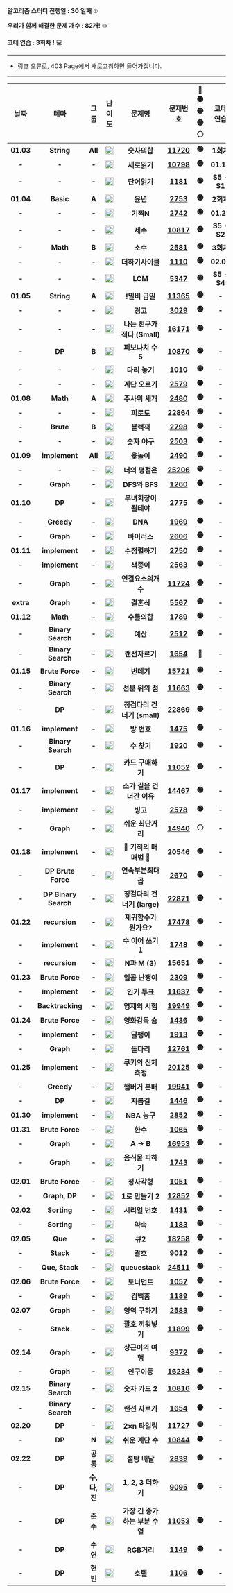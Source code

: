  **알고리즘 스터디 진행일 : 30 일째** ⏲

 **우리가 함께 해결한 문제 개수 : 82개!** ✏️

  **코테 연습  : 3회차 !** 💻

---
- 링크 오류로, 403 Page에서 새로고침하면 들어가집니다.
---

|  **날짜** |       **테마**       |   **그룹**   |                                         **난이도**                                         |           **문제명**           |                    **문제번호**                    | **🔴🟠🟡🟢⚪** | **코테 연습** | **문제번호** |
|:---------:|:--------------------:|:------------:|:------------------------------------------------------------------------------------------:|:------------------------------:|:--------------------------------------------------:|:---------:|:-------------:|:------------:|
| **01.03** |      **String**      |    **All**   |  **<img   height="20px" width="20px"   src="https://static.solved.ac/tier_small/1.svg"/>** |          **숫자의합**          | **[11720](https://www.acmicpc.net/problem/11720)** |   **🟢**   |   **1회차**   |   **1260**   |
|   **-**   |         **-**        |     **-**    |  **<img   height="20px" width="20px"   src="https://static.solved.ac/tier_small/1.svg"/>** |          **세로읽기**          | **[10798](https://www.acmicpc.net/problem/10798)** |   **🟢**   |   **01.19**   |   **1789**   |
|   **-**   |         **-**        |     **-**    |  **<img   height="20px" width="20px"   src="https://static.solved.ac/tier_small/6.svg"/>** |          **단어읽기**          |  **[1181](https://www.acmicpc.net/problem/1181)**  |   **🟢**   |  **S5 - S1**  |   **22869**  |
| **01.04** |       **Basic**      |     **A**    |  **<img   height="20px" width="20px"   src="https://static.solved.ac/tier_small/1.svg"/>** |            **윤년**            |  **[2753](https://www.acmicpc.net/problem/2753)**  |   **🟢**   |   **2회차**   |   **2563**   |
|   **-**   |         **-**        |     **-**    |  **<img   height="20px" width="20px"   src="https://static.solved.ac/tier_small/2.svg"/>** |            **기찍N**           |  **[2742](https://www.acmicpc.net/problem/2742)**  |   **🟢**   |   **01.26**   |   **2579**   |
|   **-**   |         **-**        |     **-**    |  **<img   height="20px" width="20px"   src="https://static.solved.ac/tier_small/3.svg"/>** |            **세수**            | **[10817](https://www.acmicpc.net/problem/10817)** |   **🟢**   |  **S5 - S2**  |   **19949**  |
|   **-**   |       **Math**       |     **B**    |  **<img   height="20px" width="20px"   src="https://static.solved.ac/tier_small/4.svg"/>** |            **소수**            |  **[2581](https://www.acmicpc.net/problem/2581)**  |   **🟢**   |   **3회차**   |   **1748**   |
|   **-**   |         **-**        |     **-**    |  **<img   height="20px" width="20px"   src="https://static.solved.ac/tier_small/5.svg"/>** |        **더하기사이클**        |  **[1110](https://www.acmicpc.net/problem/1110)**  |   **🟢**   |   **02.08**   |   **1436**   |
|   **-**   |         **-**        |     **-**    |  **<img   height="20px" width="20px"   src="https://static.solved.ac/tier_small/6.svg"/>** |             **LCM**            |  **[5347](https://www.acmicpc.net/problem/5347)**  |   **🟡**   |  **S5 - S4**  |   **18258**  |
| **01.05** |      **String**      |     **A**    |  **<img   height="20px" width="20px"   src="https://static.solved.ac/tier_small/2.svg"/>** |         **!밀비 급일**         | **[11365](https://www.acmicpc.net/problem/11365)** |   **🟢**   |     **-**     |     **-**    |
|   **-**   |         **-**        |     **-**    |  **<img   height="20px" width="20px"   src="https://static.solved.ac/tier_small/3.svg"/>** |            **경고**            |  **[3029](https://www.acmicpc.net/problem/3029)**  |   **🟢**   |     **-**     |     **-**    |
|   **-**   |         **-**        |     **-**    |  **<img   height="20px" width="20px"   src="https://static.solved.ac/tier_small/5.svg"/>** |  **나는 친구가 적다 (Small)**  | **[16171](https://www.acmicpc.net/problem/16171)** |   **🟢**   |     **-**     |     **-**    |
|   **-**   |        **DP**        |     **B**    |  **<img   height="20px" width="20px"   src="https://static.solved.ac/tier_small/4.svg"/>** |        **피보나치 수 5**       | **[10870](https://www.acmicpc.net/problem/10870)** |   **🟢**   |     **-**     |     **-**    |
|   **-**   |         **-**        |     **-**    |  **<img   height="20px" width="20px"   src="https://static.solved.ac/tier_small/6.svg"/>** |          **다리 놓기**         |  **[1010](https://www.acmicpc.net/problem/1010)**  |   **🟡**   |     **-**     |     **-**    |
|   **-**   |         **-**        |     **-**    |  **<img   height="20px" width="20px"   src="https://static.solved.ac/tier_small/8.svg"/>** |         **계단 오르기**        |  **[2579](https://www.acmicpc.net/problem/2579)**  |   **🟠**   |     **-**     |     **-**    |
| **01.08** |       **Math**       |     **A**    |  **<img   height="20px" width="20px"   src="https://static.solved.ac/tier_small/2.svg"/>** |         **주사위 세개**        |  **[2480](https://www.acmicpc.net/problem/2480)**  |   **🟢**   |     **-**     |     **-**    |
|   **-**   |         **-**        |     **-**    |  **<img   height="20px" width="20px"   src="https://static.solved.ac/tier_small/4.svg"/>** |           **피로도**           | **[22864](https://www.acmicpc.net/problem/22864)** |   **🟢**   |     **-**     |     **-**    |
|   **-**   |       **Brute**      |     **B**    |  **<img   height="20px" width="20px"   src="https://static.solved.ac/tier_small/4.svg"/>** |           **블랙잭**           |  **[2798](https://www.acmicpc.net/problem/2798)**  |   **🟢**   |     **-**     |     **-**    |
|   **-**   |         **-**        |     **-**    |  **<img   height="20px" width="20px"   src="https://static.solved.ac/tier_small/8.svg"/>** |          **숫자 야구**         |  **[2503](https://www.acmicpc.net/problem/2503)**  |   **🟠**   |     **-**     |     **-**    |
| **01.09** |     **implement**    |    **All**   |  **<img   height="20px" width="20px"   src="https://static.solved.ac/tier_small/3.svg"/>** |           **윷놀이**           |  **[2490](https://www.acmicpc.net/problem/2490)**  |   **🟢**   |     **-**     |     **-**    |
|   **-**   |         **-**        |     **-**    |  **<img   height="20px" width="20px"   src="https://static.solved.ac/tier_small/6.svg"/>** |         **너의 평점은**        | **[25206](https://www.acmicpc.net/problem/25206)** |   **🟡**   |     **-**     |     **-**    |
|   **-**   |       **Graph**      |     **-**    |  **<img   height="20px" width="20px"   src="https://static.solved.ac/tier_small/9.svg"/>** |          **DFS와 BFS**         |  **[1260](https://www.acmicpc.net/problem/1260)**  |   **🟠**   |     **-**     |     **-**    |
| **01.10** |        **DP**        |     **-**    |  **<img   height="20px" width="20px"   src="https://static.solved.ac/tier_small/5.svg"/>** |      **부녀회장이 될테야**     |  **[2775](https://www.acmicpc.net/problem/2775)**  |   **🟢**   |     **-**     |     **-**    |
|   **-**   |      **Greedy**      |     **-**    |  **<img   height="20px" width="20px"   src="https://static.solved.ac/tier_small/7.svg"/>** |             **DNA**            |  **[1969](https://www.acmicpc.net/problem/1969)**  |   **🟠**   |     **-**     |     **-**    |
|   **-**   |       **Graph**      |     **-**    |  **<img   height="20px" width="20px"   src="https://static.solved.ac/tier_small/8.svg"/>** |          **바이러스**          |  **[2606](https://www.acmicpc.net/problem/2606)**  |   **🟡**   |     **-**     |     **-**    |
| **01.11** |     **implement**    |     **-**    |  **<img   height="20px" width="20px"   src="https://static.solved.ac/tier_small/4.svg"/>** |         **수정렬하기**         |  **[2750](https://www.acmicpc.net/problem/2750)**  |   **🟢**   |     **-**     |     **-**    |
|   **-**   |     **implement**    |     **-**    |  **<img   height="20px" width="20px"   src="https://static.solved.ac/tier_small/6.svg"/>** |           **색종이**           |  **[2563](https://www.acmicpc.net/problem/2563)**  |   **🟡**   |     **-**     |     **-**    |
|   **-**   |       **Graph**      |     **-**    |  **<img   height="20px" width="20px"   src="https://static.solved.ac/tier_small/9.svg"/>** |       **연결요소의개수**       | **[11724](https://www.acmicpc.net/problem/11724)** |   **🟡**   |     **-**     |     **-**    |
| **extra** |       **Graph**      |     **-**    |  **<img   height="20px" width="20px"   src="https://static.solved.ac/tier_small/9.svg"/>** |           **결혼식**           |  **[5567](https://www.acmicpc.net/problem/5567)**  |   **🟡**   |     **-**     |     **-**    |
| **01.12** |       **Math**       |     **-**    |  **<img   height="20px" width="20px"   src="https://static.solved.ac/tier_small/6.svg"/>** |          **수들의합**          |  **[1789](https://www.acmicpc.net/problem/1789)**  |   **🟢**   |     **-**     |     **-**    |
|   **-**   |   **Binary Search**  |     **-**    |  **<img   height="20px" width="20px"   src="https://static.solved.ac/tier_small/8.svg"/>** |            **예산**            |  **[2512](https://www.acmicpc.net/problem/2512)**  |   **🟡**   |     **-**     |     **-**    |
|   **-**   |   **Binary Search**  |     **-**    |  **<img   height="20px" width="20px"   src="https://static.solved.ac/tier_small/9.svg"/>** |         **랜선자르기**         |  **[1654](https://www.acmicpc.net/problem/1654)**  |   **🔴**   |     **-**     |     **-**    |
| **01.15** |    **Brute Force**   |     **-**    |  **<img   height="20px" width="20px"   src="https://static.solved.ac/tier_small/6.svg"/>** |           **번데기**           | **[15721](https://www.acmicpc.net/problem/15721)** |   **🟡**   |     **-**     |     **-**    |
|   **-**   |   **Binary Search**  |     **-**    |  **<img   height="20px" width="20px"   src="https://static.solved.ac/tier_small/8.svg"/>** |        **선분 위의 점**        | **[11663](https://www.acmicpc.net/problem/11663)** |   **🟡**   |     **-**     |     **-**    |
|   **-**   |        **DP**        |     **-**    |  **<img   height="20px" width="20px"   src="https://static.solved.ac/tier_small/9.svg"/>** |   **징검다리 건너기 (small)**  | **[22869](https://www.acmicpc.net/problem/22869)** |   **🟡**   |     **-**     |     **-**    |
| **01.16** |     **implement**    |     **-**    |  **<img   height="20px" width="20px"   src="https://static.solved.ac/tier_small/6.svg"/>** |           **방 번호**          |  **[1475](https://www.acmicpc.net/problem/1475)**  |   **🟢**   |     **-**     |     **-**    |
|   **-**   |   **Binary Search**  |     **-**    |  **<img   height="20px" width="20px"   src="https://static.solved.ac/tier_small/7.svg"/>** |           **수 찾기**          |  **[1920](https://www.acmicpc.net/problem/1920)**  |   **🟡**   |     **-**     |     **-**    |
|   **-**   |        **DP**        |     **-**    | **<img   height="20px" width="20px"   src="https://static.solved.ac/tier_small/10.svg"/>** |        **카드 구매하기**       | **[11052](https://www.acmicpc.net/problem/11052)** |   **🟡**   |     **-**     |     **-**    |
| **01.17** |     **implement**    |     **-**    |  **<img   height="20px" width="20px"   src="https://static.solved.ac/tier_small/5.svg"/>** |    **소가 길을 건너간 이유**   | **[14467](https://www.acmicpc.net/problem/14467)** |   **🟢**   |     **-**     |     **-**    |
|   **-**   |     **implement**    |     **-**    |  **<img   height="20px" width="20px"   src="https://static.solved.ac/tier_small/7.svg"/>** |            **빙고**            |  **[2578](https://www.acmicpc.net/problem/2578)**  |   **🟢**   |     **-**     |     **-**    |
|   **-**   |       **Graph**      |     **-**    | **<img   height="20px" width="20px"   src="https://static.solved.ac/tier_small/10.svg"/>** |        **쉬운 최단거리**       | **[14940](https://www.acmicpc.net/problem/14940)** |   **⚪**   |     **-**     |     **-**    |
| **01.18** |     **implement**    |     **-**    |  **<img   height="20px" width="20px"   src="https://static.solved.ac/tier_small/6.svg"/>** |      **🐜 기적의 매매법 🐜**     | **[20546](https://www.acmicpc.net/problem/20546)** |   **🟢**   |     **-**     |     **-**    |
|   **-**   |  **DP Brute Force**  |     **-**    |  **<img   height="20px" width="20px"   src="https://static.solved.ac/tier_small/7.svg"/>** |       **연속부분최대곱**       |  **[2670](https://www.acmicpc.net/problem/2670)**  |   **🟡**   |     **-**     |     **-**    |
|   **-**   | **DP Binary Search** |     **-**    | **<img   height="20px" width="20px"   src="https://static.solved.ac/tier_small/10.svg"/>** |   **징검다리 건너기 (large)**  | **[22871](https://www.acmicpc.net/problem/22871)** |   **🟡**   |     **-**     |     **-**    |
| **01.22** |     **recursion**    |     **-**    |  **<img   height="20px" width="20px"   src="https://static.solved.ac/tier_small/6.svg"/>** |     **재귀함수가 뭔가요?**     | **[17478](https://www.acmicpc.net/problem/17478)** |   **🟢**   |     **-**     |     **-**    |
|   **-**   |     **implement**    |     **-**    |  **<img   height="20px" width="20px"   src="https://static.solved.ac/tier_small/7.svg"/>** |       **수 이어 쓰기 1**       |  **[1748](https://www.acmicpc.net/problem/1748)**  |   **🟢**   |     **-**     |     **-**    |
|   **-**   |     **recursion**    |     **-**    |  **<img   height="20px" width="20px"   src="https://static.solved.ac/tier_small/8.svg"/>** |          **N과 M (3)**         | **[15651](https://www.acmicpc.net/problem/15651)** |   **🟡**   |     **-**     |     **-**    |
| **01.23** |    **Brute Force**   |     **-**    |  **<img   height="20px" width="20px"   src="https://static.solved.ac/tier_small/5.svg"/>** |         **일곱 난쟁이**        |  **[2309](https://www.acmicpc.net/problem/2309)**  |   **🟢**   |     **-**     |     **-**    |
|   **-**   |     **implement**    |     **-**    |  **<img   height="20px" width="20px"   src="https://static.solved.ac/tier_small/6.svg"/>** |          **인기 투표**         | **[11637](https://www.acmicpc.net/problem/11637)** |   **🟡**   |     **-**     |     **-**    |
|   **-**   |   **Backtracking**   |     **-**    |  **<img   height="20px" width="20px"   src="https://static.solved.ac/tier_small/9.svg"/>** |         **영재의 시험**        | **[19949](https://www.acmicpc.net/problem/19949)** |   **🟡**   |     **-**     |     **-**    |
| **01.24** |    **Brute Force**   |     **-**    |  **<img   height="20px" width="20px"   src="https://static.solved.ac/tier_small/6.svg"/>** |         **영화감독 숌**        |  **[1436](https://www.acmicpc.net/problem/1436)**  |   **🟢**   |     **-**     |     **-**    |
|   **-**   |     **implement**    |     **-**    |  **<img   height="20px" width="20px"   src="https://static.solved.ac/tier_small/8.svg"/>** |           **달팽이**           |  **[1913](https://www.acmicpc.net/problem/1913)**  |   **🟡**   |     **-**     |     **-**    |
|   **-**   |       **Graph**      |     **-**    | **<img   height="20px" width="20px"   src="https://static.solved.ac/tier_small/10.svg"/>** |           **돌다리**           | **[12761](https://www.acmicpc.net/problem/12761)** |   **🟡**   |     **-**     |     **-**    |
| **01.25** |     **implement**    |     **-**    |  **<img   height="20px" width="20px"   src="https://static.solved.ac/tier_small/7.svg"/>** |      **쿠키의 신체 측정**      | **[20125](https://www.acmicpc.net/problem/20125)** |   **🟡**   |     **-**     |     **-**    |
|   **-**   |      **Greedy**      |     **-**    |  **<img   height="20px" width="20px"   src="https://static.solved.ac/tier_small/8.svg"/>** |         **햄버거 분배**        | **[19941](https://www.acmicpc.net/problem/19941)** |   **🟢**   |     **-**     |     **-**    |
|   **-**   |        **DP**        |     **-**    | **<img   height="20px" width="20px"   src="https://static.solved.ac/tier_small/10.svg"/>** |           **지름길**           |  **[1446](https://www.acmicpc.net/problem/1446)**  |   **🟡**   |     **-**     |     **-**    |
| **01.30** |     **implement**    |     **-**    |  **<img   height="20px" width="20px"   src="https://static.solved.ac/tier_small/8.svg"/>** |          **NBA 농구**          |  **[2852](https://www.acmicpc.net/problem/2852)**  |   **🟢**   |     **-**     |     **-**    |
| **01.31** |    **Brute Force**   |     **-**    |  **<img   height="20px" width="20px"   src="https://static.solved.ac/tier_small/7.svg"/>** |            **한수**            |  **[1065](https://www.acmicpc.net/problem/1065)**  |   **🟢**   |     **-**     |     **-**    |
|   **-**   |       **Graph**      |     **-**    |  **<img   height="20px" width="20px"   src="https://static.solved.ac/tier_small/9.svg"/>** |           **A -> B**           | **[16953](https://www.acmicpc.net/problem/16953)** |   **🟡**   |     **-**     |     **-**    |
|   **-**   |       **Graph**      |     **-**    | **<img   height="20px" width="20px"   src="https://static.solved.ac/tier_small/10.svg"/>** |        **음식물 피하기**       |  **[1743](https://www.acmicpc.net/problem/1743)**  |   **🟡**   |     **-**     |     **-**    |
| **02.01** |    **Brute Force**   |     **-**    |  **<img   height="20px" width="20px"   src="https://static.solved.ac/tier_small/8.svg"/>** |          **정사각형**          |  **[1051](https://www.acmicpc.net/problem/1051)**  |   **🟢**   |     **-**     |     **-**    |
|   **-**   |     **Graph, DP**    |     **-**    | **<img   height="20px" width="20px"   src="https://static.solved.ac/tier_small/10.svg"/>** |        **1로 만들기 2**        | **[12852](https://www.acmicpc.net/problem/12852)** |   **🟡**   |     **-**     |     **-**    |
| **02.02** |      **Sorting**     |     **-**    |  **<img   height="20px" width="20px"   src="https://static.solved.ac/tier_small/8.svg"/>** |         **시리얼 번호**        |  **[1431](https://www.acmicpc.net/problem/1431)**  |   **🟡**   |     **-**     |     **-**    |
|   **-**   |      **Sorting**     |     **-**    |  **<img   height="20px" width="20px"   src="https://static.solved.ac/tier_small/9.svg"/>** |            **약속**            |  **[1183](https://www.acmicpc.net/problem/1183)**  |   **🟡**   |     **-**     |     **-**    |
| **02.05** |        **Que**       |     **-**    |  **<img   height="20px" width="20px"   src="https://static.solved.ac/tier_small/7.svg"/>** |             **큐2**            | **[18258](https://www.acmicpc.net/problem/18258)** |   **🟢**   |     **-**     |     **-**    |
|   **-**   |       **Stack**      |     **-**    |  **<img   height="20px" width="20px"   src="https://static.solved.ac/tier_small/7.svg"/>** |            **괄호**            |  **[9012](https://www.acmicpc.net/problem/9012)**  |   **🟢**   |     **-**     |     **-**    |
|   **-**   |    **Que, Stack**    |     **-**    |  **<img   height="20px" width="20px"   src="https://static.solved.ac/tier_small/8.svg"/>** |         **queuestack**         | **[24511](https://www.acmicpc.net/problem/24511)** |   **🟢**   |     **-**     |     **-**    |
| **02.06** |    **Brute Force**   |     **-**    |  **<img   height="20px" width="20px"   src="https://static.solved.ac/tier_small/7.svg"/>** |          **토너먼트**          |  **[1057](https://www.acmicpc.net/problem/1057)**  |   **🟡**   |     **-**     |     **-**    |
|   **-**   |       **Graph**      |     **-**    | **<img   height="20px" width="20px"   src="https://static.solved.ac/tier_small/10.svg"/>** |           **컴백홈**           |  **[1189](https://www.acmicpc.net/problem/1189)**  |   **🟡**   |     **-**     |     **-**    |
| **02.07** |       **Graph**      |     **-**    | **<img   height="20px" width="20px"   src="https://static.solved.ac/tier_small/10.svg"/>** |         **영역 구하기**        |  **[2583](https://www.acmicpc.net/problem/2583)**  |   **🟡**   |     **-**     |     **-**    |
|   **-**   |       **Stack**      |     **-**    |  **<img   height="20px" width="20px"   src="https://static.solved.ac/tier_small/8.svg"/>** |        **괄호 끼워넣기**       | **[11899](https://www.acmicpc.net/problem/11899)** |   **🟢**   |     **-**     |     **-**    |
| **02.14** |       **Graph**      |     **-**    |  **<img   height="20px" width="20px"   src="https://static.solved.ac/tier_small/7.svg"/>** |        **상근이의 여행**       |  **[9372](https://www.acmicpc.net/problem/9372)**  |   **🟡**   |     **-**     |     **-**    |
|   **-**   |       **Graph**      |     **-**    | **<img   height="20px" width="20px"   src="https://static.solved.ac/tier_small/12.svg"/>** |          **인구이동**          | **[16234](https://www.acmicpc.net/problem/16234)** |   **🟠**   |     **-**     |     **-**    |
| **02.15** |   **Binary Search**  |     **-**    |  **<img   height="20px" width="20px"   src="https://static.solved.ac/tier_small/7.svg"/>** |         **숫자 카드 2**        | **[10816](https://www.acmicpc.net/problem/10816)** |   **🟡**   |     **-**     |     **-**    |
|   **-**   |   **Binary Search**  |     **-**    |  **<img   height="20px" width="20px"   src="https://static.solved.ac/tier_small/9.svg"/>** |         **랜선 자르기**        |  **[1654](https://www.acmicpc.net/problem/1654)**  |   **🟠**   |     **-**     |     **-**    |
| **02.20** |        **DP**        |     **-**    |  **<img   height="20px" width="20px"   src="https://static.solved.ac/tier_small/8.svg"/>** |         **2×n 타일링**         | **[11727](https://www.acmicpc.net/problem/11727)** |   **🟡**   |     **-**     |     **-**    |
|   **-**   |        **DP**        |     **N**    | **<img   height="20px" width="20px"   src="https://static.solved.ac/tier_small/10.svg"/>** |        **쉬운 계단 수**        | **[10844](https://www.acmicpc.net/problem/10844)** |   **🟠**   |     **-**     |     **-**    |
| **02.22** |        **DP**        |   **공통**   |  **<img   height="20px" width="20px"   src="https://static.solved.ac/tier_small/7.svg"/>** |          **설탕 배달**         |  **[2839](https://www.acmicpc.net/problem/2839)**  |   **🟢**   |     **-**     |     **-**    |
|   **-**   |        **DP**        | **수,다,진** |  **<img   height="20px" width="20px"   src="https://static.solved.ac/tier_small/8.svg"/>** |       **1, 2, 3 더하기**       |  **[9095](https://www.acmicpc.net/problem/9095)**  |   **🟢**   |     **-**     |     **-**    |
|   **-**   |        **DP**        |   **준수**   |  **<img   height="20px" width="20px"   src="https://static.solved.ac/tier_small/9.svg"/>** | **가장 긴 증가하는 부분 수열** | **[11053](https://www.acmicpc.net/problem/11053)** |   **🟡**   |     **-**     |     **-**    |
|   **-**   |        **DP**        |   **수연**   | **<img   height="20px" width="20px"   src="https://static.solved.ac/tier_small/10.svg"/>** |           **RGB거리**          |  **[1149](https://www.acmicpc.net/problem/1149)**  |   **🟡**   |     **-**     |     **-**    |
|   **-**   |        **DP**        |   **현빈**   | **<img   height="20px" width="20px"   src="https://static.solved.ac/tier_small/11.svg"/>** |            **호텔**            |  **[1106](https://www.acmicpc.net/problem/1106)**  |   **🟠**   |     **-**     |     **-**    |
